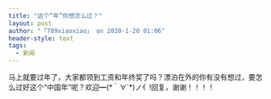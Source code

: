```yaml
---
title: "这个“年”你想怎么过？"
layout: post
author: "「789xiaoxiao」 on 2020-1-20 01:06"
header-style: text
tags:
  - 新闻
---
```


<head></head>
<body>
  马上就要过年了，大家都领到工资和年终奖了吗？漂泊在外的你有没有想过，要怎么过好这个“中国年”呢？欢迎━(*｀∀´*)ノ亻!回复，谢谢！！！！
 <br>
</body>



